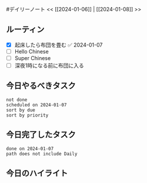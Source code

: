 #デイリーノート
<< [[2024-01-06]] | [[2024-01-08]] >>
## ルーティン
- [x] 起床したら布団を畳む ✅ 2024-01-07
- [ ] Hello Chinese
- [ ] Super Chinese
- [ ] 深夜1時になる前に布団に入る
## 今日やるべきタスク
```tasks
not done
scheduled on 2024-01-07
sort by due
sort by priority
```
## 今日完了したタスク
```tasks
done on 2024-01-07
path does not include Daily
```
## 今日のハイライト
